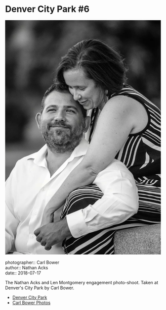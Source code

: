 # Denver City Park #6

![Nathan and Len sitting at the base of a monument in City Park](assets/2018-07-17-set-3-denver-city-park-06.webp)

photographer:: Carl Bower  
author:: Nathan Acks  
date:: 2018-07-17

The Nathan Acks and Len Montgomery engagement photo-shoot. Taken at Denver's City Park by Carl Bower.

* [Denver City Park](https://www.denver.org/listing/city-park/6822/)
* [Carl Bower Photos](https://carlbowerphotos.com)
